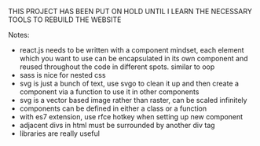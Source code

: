THIS PROJECT HAS BEEN PUT ON HOLD UNTIL I LEARN THE NECESSARY TOOLS TO REBUILD THE WEBSITE

Notes:
- react.js needs to be written with a component mindset, each element which you want to use can be encapsulated in its own component and reused throughout the code in different spots. similar to oop
- sass is nice for nested css
- svg is just a bunch of text, use svgo to clean it up and then create a component via a function to use it in other components
- svg is a vector based image rather than raster, can be scaled infinitely
- components can be defined in either a class or a function
- with es7 extension, use rfce hotkey when setting up new component
- adjacent divs in html must be surrounded by another div tag
- libraries are really useful
